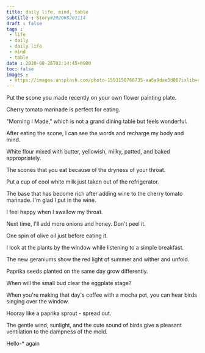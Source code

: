 ```yaml
---
title: daily life, mind, table
subtitle : Story#202008261114
draft : false
tags :
 - life
 - daily
 - daily life
 - mind
 - table
date : 2020-08-26T02:14:45+0900
toc: false
images : 
 - https://images.unsplash.com/photo-1593150760735-aa6a9dae5d80?ixlib=rb-1.2.1&q=80&fm=jpg&crop=entropy&cs=tinysrgb&w=1080&fit=max&ixid=eyJhcHBfaWQiOjE1NTU0OX0
---
```


Put the scone you made recently on your own flower painting plate.  

Cherry tomato marinade is perfect for eating.  

"Morning I Made," which is not a grand dining table but feels wonderful.  

After eating the scone, I can see the words and recharge my body and mind.  

White flour mixed with butter, yellowish, milky, patted, and baked appropriately.  

The scones that you eat because of the dryness of your throat.  

Put a cup of cool white milk just taken out of the refrigerator.  

The base that has become rich after adding wine to the cherry tomato marinade. I'm glad I put in the wine.  

I feel happy when I swallow my throat.  

Next time, I'll add more onions and honey. Don't peel it.  

One spin of olive oil just before eating it.  

I look at the plants by the window while listening to a simple breakfast.  

The new geraniums show the red light of summer and wither and unfold.  

Paprika seeds planted on the same day grow differently.  

When will the small bud clear the eggplate stage?  

When you're making that day's coffee with a mocha pot, you can hear birds singing over the window.  

Hooray like a paprika sprout - spread out.  

The gentle wind, sunlight, and the cute sound of birds give a pleasant ventilation to the dampness of the mold.  

Hello-* again  

